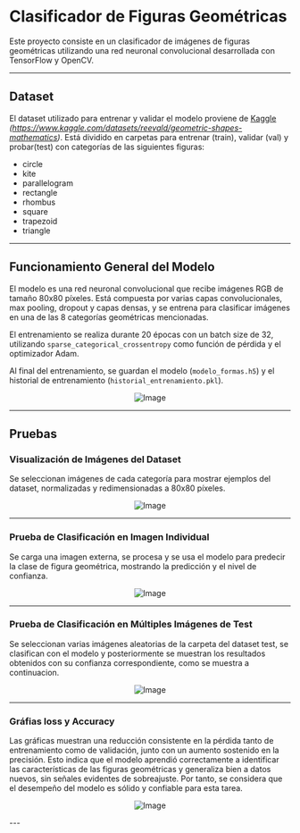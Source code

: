 # Clasificador de Figuras Geométricas

Este proyecto consiste en un clasificador de imágenes de figuras geométricas utilizando una red neuronal convolucional desarrollada con TensorFlow y OpenCV.

---

## Dataset

El dataset utilizado para entrenar y validar el modelo proviene de [Kaggle](#) _(https://www.kaggle.com/datasets/reevald/geometric-shapes-mathematics)_. Está dividido en carpetas para entrenar (train), validar (val) y probar(test) con categorías de las siguientes figuras:  
- circle  
- kite  
- parallelogram  
- rectangle  
- rhombus  
- square  
- trapezoid  
- triangle  

---

## Funcionamiento General del Modelo

El modelo es una red neuronal convolucional que recibe imágenes RGB de tamaño 80x80 píxeles. Está compuesta por varias capas convolucionales, max pooling, dropout y capas densas, y se entrena para clasificar imágenes en una de las 8 categorías geométricas mencionadas.

El entrenamiento se realiza durante 20 épocas con un batch size de 32, utilizando `sparse_categorical_crossentropy` como función de pérdida y el optimizador Adam.

Al final del entrenamiento, se guardan el modelo (`modelo_formas.h5`) y el historial de entrenamiento (`historial_entrenamiento.pkl`).

<p align="center">
  <img src="https://github.com/user-attachments/assets/9deb0bec-d146-4c42-9620-fcc6fa6cc1b6" alt="Image">
</p>

---

## Pruebas

### Visualización de Imágenes del Dataset

Se seleccionan imágenes de cada categoría para mostrar ejemplos del dataset, normalizadas y redimensionadas a 80x80 píxeles.

<p align="center">
  <img src="https://github.com/user-attachments/assets/f5ad6ae0-cce1-47d0-b041-252b380324df" alt="Image">
</p>

---

### Prueba de Clasificación en Imagen Individual

Se carga una imagen externa, se procesa y se usa el modelo para predecir la clase de figura geométrica, mostrando la predicción y el nivel de confianza.

<p align="center">
  <img src="https://github.com/user-attachments/assets/45adc758-e3a5-467d-ab07-661a3b2f1b15" alt="Image">
</p>

---

### Prueba de Clasificación en Múltiples Imágenes de Test

Se seleccionan varias imágenes aleatorias de la carpeta del dataset test, se clasifican con el modelo y posteriormente se muestran los resultados obtenidos con su confianza correspondiente, como se muestra a continuacion.

<p align="center">
  <img src="https://github.com/user-attachments/assets/45adc758-e3a5-467d-ab07-661a3b2f1b15" alt="Image">
</p>

---

### Gráfias loss y Accuracy

Las gráficas muestran una reducción consistente en la pérdida tanto de entrenamiento como de validación, junto con un aumento sostenido en la precisión. Esto indica que el modelo aprendió correctamente a identificar las características de las figuras geométricas y generaliza bien a datos nuevos, sin señales evidentes de sobreajuste. Por tanto, se considera que el desempeño del modelo es sólido y confiable para esta tarea.

<p align="center">
  <img src="https://github.com/user-attachments/assets/99d5c756-773e-432b-83a3-32d22e2b0dae" alt="Image">
</p>
---
